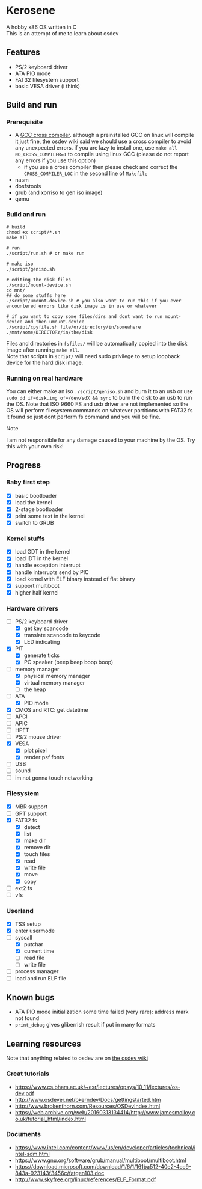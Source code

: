 # Kerosene
A hobby x86 OS written in C  
This is an attempt of me to learn about osdev  
## Features
- PS/2 keyboard driver
- ATA PIO mode
- FAT32 filesystem support
- basic VESA driver (i think)
## Build and run
### Prerequisite
- A [GCC cross compiler](https://wiki.osdev.org/GCC_Cross-Compiler). although a preinstalled GCC on linux will compile it just fine, the osdev wiki said we should use a cross compiler to avoid any unexpected errors. if you are lazy to install one, use `make all NO_CROSS_COMPILER=1` to compile using linux GCC (please do not report any errors if you use this option)
    + if you use a cross compiler then please check and correct the `CROSS_COMPILER_LOC` in the second line of `Makefile`
- nasm
- dosfstools
- grub (and xorriso to gen iso image)
- qemu
### Build and run
```
# build
chmod +x script/*.sh
make all
```
```
# run
./script/run.sh # or make run
```
```
# make iso
./script/geniso.sh
```
```
# editing the disk files
./script/mount-device.sh
cd mnt/
## do some stuffs here
./script/umount-device.sh # you also want to run this if you ever encountered errors like disk image is in use or whatever
```
```
# if you want to copy some files/dirs and dont want to run mount-device and then umount-device
./script/cpyfile.sh file/or/directory/in/somewhere ./mnt/some/DIRECTORY/in/the/disk
```
Files and directories in `fsfiles/` will be automatically copied into the disk image after running `make all`.  
Note that scripts in `script/` will need sudo privilege to setup loopback device for the hard disk image.
### Running on real hardware
You can either make an iso `./script/geniso.sh` and burn it to an usb or use `sudo dd if=disk.img of=/dev/sdX && sync` to burn the disk to an usb to run the OS. Note that ISO 9660 FS and usb driver are not implemented so the OS will perform filesystem commands on whatever partitions with FAT32 fs it found so just dont perform fs command and you will be fine.
> [!NOTE]
> I am not responsible for any damage caused to your machine by the OS. Try this with your own risk!
## Progress
### Baby first step
- [x] basic bootloader
- [x] load the kernel
- [x] 2-stage bootloader
- [x] print some text in the kernel
- [x] switch to GRUB
### Kernel stuffs
- [x] load GDT in the kernel
- [x] load IDT in the kernel
- [x] handle exception interrupt
- [x] handle interrupts send by PIC
- [x] load kernel with ELF binary instead of flat binary
- [x] support multiboot
- [x] higher half kernel
### Hardware drivers
- [ ] PS/2 keyboard driver
    + [x] get key scancode
    + [x] translate scancode to keycode
    + [x] LED indicating
- [x] PIT
    - [x] generate ticks
    - [x] PC speaker (beep beep boop boop)
- [ ] memory manager
    - [x] physical memory manager
    - [x] virtual memory manager
    - [ ] the heap
- [ ] ATA
    - [x] PIO mode
- [x] CMOS and RTC: get datetime
- [ ] APCI
- [ ] APIC
- [ ] HPET
- [ ] PS/2 mouse driver
- [x] VESA
    - [x] plot pixel
    - [x] render psf fonts
- [ ] USB
- [ ] sound
- [ ] im not gonna touch networking
### Filesystem
- [x] MBR support
- [ ] GPT support
- [x] FAT32 fs
    - [x] detect
    - [x] list
    - [x] make dir
    - [x] remove dir
    - [x] touch files
    - [x] read
    - [x] write file
    - [x] move
    - [x] copy
- [ ] ext2 fs
- [ ] vfs
### Userland
- [x] TSS setup
- [x] enter usermode
- [ ] syscall
    - [x] putchar
    - [x] current time
    - [ ] read file
    - [ ] write file
- [ ] process manager
- [ ] load and run ELF file
## Known bugs
- ATA PIO mode initialization some time failed (very rare): address mark not found
- `print_debug` gives gliberrish result if put in many formats
## Learning resources
Note that anything related to osdev are on [the osdev wiki](http://wiki.osdev.org/Expanded_Main_Page)
### Great tutorials
- https://www.cs.bham.ac.uk/~exr/lectures/opsys/10_11/lectures/os-dev.pdf
- http://www.osdever.net/bkerndev/Docs/gettingstarted.htm
- http://www.brokenthorn.com/Resources/OSDevIndex.html
- https://web.archive.org/web/20160313134414/http://www.jamesmolloy.co.uk/tutorial_html/index.html
### Documents
- https://www.intel.com/content/www/us/en/developer/articles/technical/intel-sdm.html
- https://www.gnu.org/software/grub/manual/multiboot/multiboot.html
- https://download.microsoft.com/download/1/6/1/161ba512-40e2-4cc9-843a-923143f3456c/fatgen103.doc
- http://www.skyfree.org/linux/references/ELF_Format.pdf
